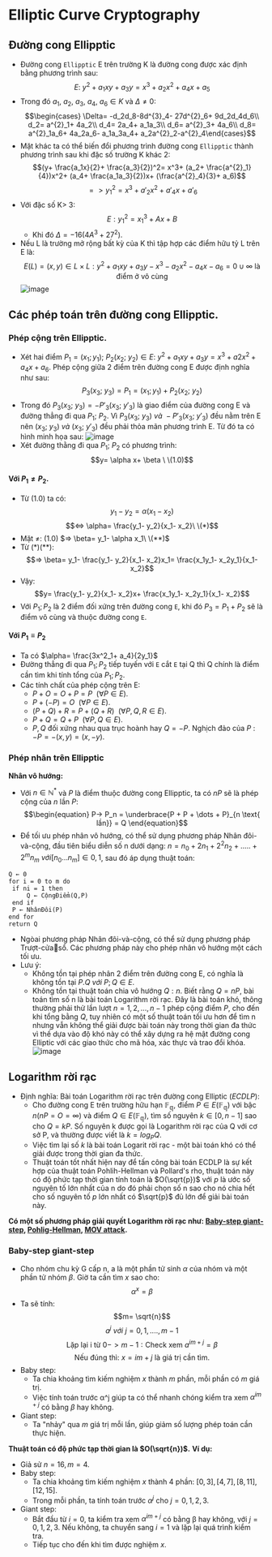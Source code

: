 # Elliptic Curve Cryptography
## Đường cong Ellipptic
- Đường cong `Ellipptic` E trên trường K là đường cong được xác định bằng phương trình sau:
$$E:\ y^2+ a_1xy+ a_3y= x^3+ a_2x^2+ a_4x+ a_5$$
- Trong đó $a_1,\ a_2,\ a_3,\ a_4,\ a_6 \in K$ và $\Delta \ne 0$:
$$\begin{cases}
\Delta= -d_2d_8-8d^{3}_4- 27d^{2}_6+ 9d_2d_4d_6\\
d_2= a^{2}_1+ 4a_2\\ 
d_4= 2a_4+ a_1a_3\\ 
d_6= a^{2}_3+ 4a_6\\
d_8= a^{2}_1a_6+ 4a_2a_6- a_1a_3a_4+ a_2a^{2}_2-a^{2}_4\end{cases}$$
- Mặt khác ta có thể biến đổi phương trình đường cong `Ellipptic` thành phương trình sau khi đặc số trường K khác 2:
$$(y+ \frac{a_1x}{2}+ \frac{a_3}{2})^2= x^3+ (a_2+  \frac{a^{2}_1}{4})x^2+ (a_4+ \frac{a_1a_3}{2})x+ (\frac{a^{2}_4}{3}+ a_6)$$ $$=>y^{2}_1= x^3+ a'_2x^2+a'_4x+ a'_6$$
- Với đặc số K> 3:
$$E: y_1^2= x^3_1+ Ax+ B$$
    - Khi đó $\Delta= -16(4A^3+ 27^2)$.
- Nếu L là trường mở rộng bất kỳ của K thì tập hợp các điểm hữu tỷ L trên E là:
$$E(L) = {(x, y) ∈ L × L : y^2 +a_1xy +a_3y − x^3 −a_2x^2 −a_4x −a_6 = 0} ∪ {∞}\ \text{là điểm ở vô cùng}$$
![image](https://hackmd.io/_uploads/rkgNNxNT6.png)
## Các phép toán trên đường cong Ellipptic.
###  Phép cộng trên Ellipptic.

- Xét hai điểm $P_1= (x_1; y_1);\ P_2(x_2;\ y_2) \in E:\ y^2+ a_1xy+ a_3y= x^3+ a2x^2+ a_4x+ a_6$. Phép cộng giữa 2 điểm trên đường cong E được định nghĩa như sau:
$$P_3(x_3;\ y_3)= P_1= (x_1; y_1)+ P_2(x_2;\ y_2)$$
- Trong đó $P_3(x_3;\ y_3)= -P'_3(x_3;\ y'_3)$ là giao điểm của đường cong E và đường thẳng đi qua $P_1;\ P_2$. Vì $P_3(x_3;\ y_3)\ và\ -P'_3(x_3;\ y'_3)$ đều nằm trên E nên $(x_3;\ y_3)\ và\ (x_3;\ y'_3)$ đều phải thỏa mãn phương trình E. Từ đó ta có hình minh họa sau:
![image](https://hackmd.io/_uploads/rJ7wLcSTp.png)
- Xét đường thằng đi qua $P_1;\ P_2$ có phương trình:
$$y= \alpha x+ \beta \ \(1.0)$$
#### Với $P_1 \ne P_2$.
- Từ (1.0) ta có:
$$y_1- y_2= \alpha (x_1- x_2)$$ $$<=> \alpha= \frac{y_1- y_2}{x_1- x_2}\ \(*)$$
- Mặt $\ne$: (1.0) $=> \beta= y_1- \alpha x_1\ \(**)$
- Từ (*)(**):
$$=> \beta= y_1- \frac{y_1- y_2}{x_1- x_2}x_1= \frac{x_1y_1- x_2y_1}{x_1- x_2}$$
- Vậy: 
$$y= \frac{y_1- y_2}{x_1- x_2}x+ \frac{x_1y_1- x_2y_1}{x_1- x_2}$$
- Với $P_1; P_2$ là 2 điểm đối xứng trên đường cong `E`, khi đó $P_3= P_1+ P_2$ sẽ là điểm vô cùng và thuộc đường cong `E`.
#### Với $P_1 \equiv P_2$
- Ta có $\alpha= \frac{3x^2_1+ a_4}{2y_1}$
- Đường thẳng đi qua $P_1; P_2$ tiếp tuyến với `E` cắt `E` tại Q thì Q chính là điểm cần tìm khi tính tổng của $P_1; P_2$.
- Các tính chất của phép cộng trên E:
     - $P + O = O + P = P\ \ (\forall P \in E).$
     - $P + (−P) = O\ \ (\forall P \in E).$
     - $(P + Q) + R = P + (Q + R)\ \ (\forall P,Q,R \in E).$
     - $P + Q = Q + P\ \ (\forall P,Q \in E).$
     - $P, Q$ đối xứng nhau qua trục hoành hay $Q = -P$.  Nghịch đảo của $P$ : $-P = -(x,y) = (x, -y).$
### Phép nhân trên Ellipptic
 **Nhân vô hướng:**
 - Với $n \in \mathbb{N^*}$ và $P$ là điểm thuộc đường cong Ellipptic, ta có $nP$ sẽ là phép cộng của $n$ lần $P$:
$$\begin{equation}
P-> P_n = \underbrace{P + P + \dots + P}_{n \text{ lần}} = Q
\end{equation}$$
- Để tối ưu phép nhân vô hướng, có thể sử dụng phương pháp Nhân đôi-và-cộng, đầu tiên biểu diễn số n dưới dạng: $n = n_0 + 2n_1 + 2^2n_2+.....+ 2^mn_m\ với [n_0...n_m] \in {0, 1}$, sau đó áp dụng thuật toán:
```
Q ← 0
for i = 0 to m do
 if ni = 1 then
     Q ← CộngĐiểm(Q,P)
 end if
 P ← NhânĐôi(P)
end for
return Q
```
- Ngòai phương pháp Nhân đôi-và-cộng, có thể sử dụng phương pháp Trượt-cửasổ. Các phương pháp này cho phép nhân vô hướng một cách tối ưu.
- Lưu ý:
    - Không tồn tại phép nhân 2 điểm trên đường cong E, có nghĩa là không tồn tại $P.Q\ với\ P; Q \in E$.
    - Không tồn tại thuật toán chia vô hướng $Q: n$. Biết rằng $Q = nP$, bài toán tìm số n là bài toán Logarithm rời rạc. Đây là bài toán khó, thông thường phải thử lần lượt $n = 1, 2, . . . , n− 1$ phép cộng điểm $P$, cho đến khi tổng bằng $Q$, tuy nhiên có một số thuật toán tối ưu hơn để tìm n nhưng vẫn không thể giải được bài toán này trong thời gian đa thức vì thế dựa vào độ khó này có thể xây dựng ra hệ mật đường cong Elliptic với các giao thức cho mã hóa, xác thực và trao đổi khóa.
 ![image](https://hackmd.io/_uploads/H1LrO-IT6.png)
## Logarithm rời rạc
- Định nghĩa: Bài toán Logarithm rời rạc trên đường cong Elliptic $(ECDLP)$:
    - Cho đường cong E trên trường hữu hạn $\mathbb{F_q}$, điểm $P \in E(\mathbb{F_q})$ với bậc $n (nP = O = ∞)$ và điểm $Q \in E(\mathbb{F_q})$, tìm số nguyên $k \in [0, n − 1]$ sao cho $Q = kP$. Số nguyên k được gọi là Logarithm rời rạc của Q với cơ sở P, và thường được viết là $k = log_PQ$.
    - Việc tìm lại số $k$ là bài toán Logarit rời rạc - một bài toán khó có thể giải được trong thời gian đa thức.
    - Thuật toán tốt nhất hiện nay để tấn công bài toán ECDLP là sự kết hợp của thuật toán Pohlih-Hellman và Pollard's rho, thuật toán này có độ phức tạp thời gian tính toán là $O(\sqrt{p})$ với $p$ là ước số nguyên tố lớn nhất của  n do đó phải chọn số n sao cho nó chia hết cho số nguyên tố $p$ lớn nhất có $\sqrt{p}$ đủ lớn để giải bài toán này.
    
**Có một số phương pháp giải quyết Logarithm rời rạc như: [Baby-step giant-step](https://en.wikipedia.org/wiki/Baby-step_giant-step), [Pohlig-Hellman](https://en.wikipedia.org/wiki/Pohlig%E2%80%93Hellman_algorithm), [MOV attack](https://crypto.stanford.edu/pbc/notes/elliptic/movattack.html).**
### Baby-step giant-step
- Cho nhóm chu kỳ G cấp n, a là một phần tử sinh $\alpha$ của nhóm và một phần tử nhóm $\beta$. Giờ ta cần tìm $x$ sao cho:
$$\alpha ^{x}= \beta$$
- Ta sẽ tính:
$$m= \sqrt{n}$$
$$a^j\ với\ j=0, 1, ...., m- 1$$ $$\text{Lặp lại i từ}\ 0-> m-1:\text{Check xem}\ a^{im+ j}= \beta$$ $$\text{Nếu đúng thì:}\ x= im+ j\ \text{là giá trị cần tìm}.$$
- Baby step:
    - Ta chia khoảng tìm kiếm nghiệm $x$ thành $m$ phần, mỗi phần có $m$ giá trị.
    - Việc tính toán trước α^j giúp ta có thể nhanh chóng kiểm tra xem $α^{im + j}$ có bằng $\beta$ hay không.
- Giant step:
    - Ta "nhảy" qua $m$ giá trị mỗi lần, giúp giảm số lượng phép toán cần thực hiện.
    
**Thuật toán có độ phức tạp thời gian là $O(\sqrt{n})$.**
**Ví dụ:**

- Giả sử $n = 16, m = 4$.
- Baby step: 
    - Ta chia khoảng tìm kiếm nghiệm $x$ thành 4 phần: $[0, 3], [4, 7], [8, 11], [12, 15]$.
    - Trong mỗi phần, ta tính toán trước $α^j$ cho $j = 0, 1, 2, 3$.
- Giant step:
    - Bắt đầu từ $i = 0$, ta kiểm tra xem $α^{im + j}$ có bằng β hay không, với $j = 0, 1, 2, 3$.
Nếu không, ta chuyển sang $i = 1$ và lặp lại quá trình kiểm tra.
    - Tiếp tục cho đến khi tìm được nghiệm $x$.
    

